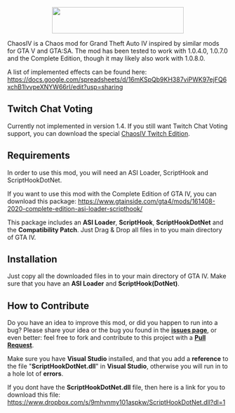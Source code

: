 <p align="center">
  <img width="300" height="60" src="https://user-images.githubusercontent.com/39125931/110706519-484fe480-81f8-11eb-9869-25cf9aa944ae.png">
</p>

ChaosIV is a Chaos mod for Grand Theft Auto IV inspired by similar mods for GTA V and GTA:SA.
The mod has been tested to work with 1.0.4.0, 1.0.7.0 and the Complete Edition, though it may likely also work with 1.0.8.0. 

A list of implemented effects can be found here: https://docs.google.com/spreadsheets/d/16mKSpQb9KH387viPWK97ejFQ6xchB1lvvpeXNYW66rI/edit?usp=sharing

## Twitch Chat Voting
Currently not implemented in version 1.4.
If you still want Twitch Chat Voting support, you can download the special [ChaosIV Twitch Edition](https://www.gtainside.com/gta4/mods/161054-chaosiv-twitch-edition/).

## Requirements
In order to use this mod, you will need an ASI Loader, ScriptHook and ScriptHookDotNet.

If you want to use this mod with the Complete Edition of GTA IV, you can download this package: 
https://www.gtainside.com/gta4/mods/161408-2020-complete-edition-asi-loader-scripthook/

This package includes an **ASI Loader**, **ScriptHook**, **ScriptHookDotNet** and the **Compatibility Patch**. Just Drag & Drop all files in to you main directory of GTA IV.

## Installation
Just copy all the downloaded files in to your main directory of GTA IV.
Make sure that you have an **ASI Loader** and **ScriptHook(DotNet)**.

## How to Contribute
Do you have an idea to improve this mod, or did you happen to run into a bug? Please share your idea or the bug you found in the **[issues page](https://github.com/lempamo/ChaosIV/issues)**, or even better: feel free to fork and contribute to this project with a **[Pull Request](https://github.com/lempamo/ChaosIV/pulls)**.

Make sure you have **Visual Studio** installed, and that you add a **reference** to the file "**ScriptHookDotNet.dll**" in **Visual Studio**, otherwise you will run in to a hole lot of **errors**.

If you dont have the **ScriptHookDotNet.dll** file, then here is a link for you to download this file: https://www.dropbox.com/s/9mhvnmy101aspkw/ScriptHookDotNet.dll?dl=1
